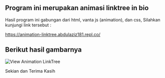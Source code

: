 <h2> Program ini merupakan animasi linktree in bio </h2>

Hasil program ini gabungan dari html, vanta js (animation), dan css, Silahkan kunjungi link tersebut :

https://animation-linktree.abdulaziz181.repl.co/

<h2> Berikut hasil gambarnya </h2>

![View Animation LinkTree](https://user-images.githubusercontent.com/119909214/227483976-42c2e513-efcb-476f-a338-a961188e9226.png)

Sekian dan Terima Kasih
